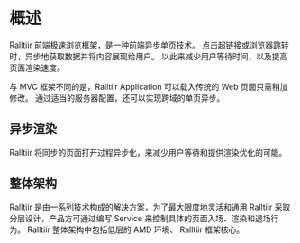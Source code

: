 # 概述

Ralltiir 前端极速浏览框架，是一种前端异步单页技术。 
点击超链接或浏览器跳转时，异步地获取数据并将内容展现给用户。
以此来减少用户等待时间，以及提高页面渲染速度。

与 MVC 框架不同的是，Ralltiir Application 可以载入传统的 Web 页面只需稍加修改。
通过适当的服务器配置，还可以实现跨域的单页异步。

## 异步渲染

Ralltiir 将同步的页面打开过程异步化，来减少用户等待和提供渲染优化的可能。

## 整体架构

Ralltiir 是由一系列技术构成的解决方案，为了最大限度地灵活和通用
Ralltiir 采取分层设计，产品方可通过编写 Service 来控制具体的页面入场、渲染和退场行为。
Ralltiir 整体架构中包括低层的 AMD 环境、 Ralltiir 框架核心。

